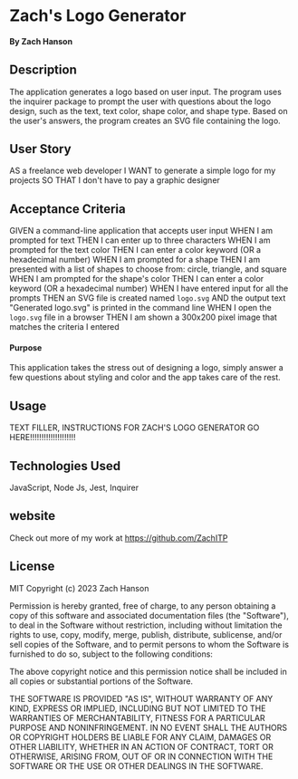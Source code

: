 # Zach's Logo Generator


#### By Zach Hanson 


## Description
The application generates a logo based on user input. The program uses the inquirer package to prompt the user with questions about the logo design, such as the text, text color, shape color, and shape type. Based on the user's answers, the program creates an SVG file containing the logo.

## User Story
AS a freelance web developer
I WANT to generate a simple logo for my projects
SO THAT I don't have to pay a graphic designer

## Acceptance Criteria
GIVEN a command-line application that accepts user input
WHEN I am prompted for text
THEN I can enter up to three characters
WHEN I am prompted for the text color
THEN I can enter a color keyword (OR a hexadecimal number)
WHEN I am prompted for a shape
THEN I am presented with a list of shapes to choose from: circle, triangle, and square
WHEN I am prompted for the shape's color
THEN I can enter a color keyword (OR a hexadecimal number)
WHEN I have entered input for all the prompts
THEN an SVG file is created named `logo.svg`
AND the output text "Generated logo.svg" is printed in the command line
WHEN I open the `logo.svg` file in a browser
THEN I am shown a 300x200 pixel image that matches the criteria I entered

#### Purpose
This application takes the stress out of designing a logo, simply answer a few questions about styling and color and the app takes care of the rest.
<img src="./Assets/.png" alt="" title="">
<img src="./Assets/.png" alt="" title="">
<img src="./Assets/.png" alt="" title="">

## Usage

TEXT FILLER, INSTRUCTIONS FOR ZACH'S LOGO GENERATOR GO HERE!!!!!!!!!!!!!!!!!!!!

## Technologies Used
JavaScript, Node Js, Jest, Inquirer

## website
Check out more of my work at https://github.com/ZachITP


## License
MIT Copyright (c) 2023 Zach Hanson

Permission is hereby granted, free of charge, to any person obtaining a copy of this software and associated documentation files (the "Software"), to deal in the Software without restriction, including without limitation the rights to use, copy, modify, merge, publish, distribute, sublicense, and/or sell copies of the Software, and to permit persons to whom the Software is furnished to do so, subject to the following conditions:

The above copyright notice and this permission notice shall be included in all copies or substantial portions of the Software.

THE SOFTWARE IS PROVIDED "AS IS", WITHOUT WARRANTY OF ANY KIND, EXPRESS OR IMPLIED, INCLUDING BUT NOT LIMITED TO THE WARRANTIES OF MERCHANTABILITY, FITNESS FOR A PARTICULAR PURPOSE AND NONINFRINGEMENT. IN NO EVENT SHALL THE AUTHORS OR COPYRIGHT HOLDERS BE LIABLE FOR ANY CLAIM, DAMAGES OR OTHER LIABILITY, WHETHER IN AN ACTION OF CONTRACT, TORT OR OTHERWISE, ARISING FROM, OUT OF OR IN CONNECTION WITH THE SOFTWARE OR THE USE OR OTHER DEALINGS IN THE SOFTWARE.
